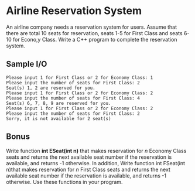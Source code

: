 # Airline Reservation System
An airline company needs a reservation system for users. Assume that there are total 10 seats for reservation, seats 1-5 for First Class and seats 6-10 for Econo,y Class. Write a C++ program to complete the reservation system.

## Sample I/O
```
Please input 1 for First Class or 2 for Economy Class: 1
Please input the number of seats for First Class: 2
Seat(s) 1, 2 are reserved for you.
Please input 1 for First Class or 2 for Economy Class: 2
Please input the number of seats for First Class: 4
Seat(s) 6, 7, 8, 9 are reserved for you.
Please input 1 for First Class or 2 for Economy Class: 2
Please input the number of seats for First Class: 2
Sorry, it is not available for 2 seat(s)
```

## Bonus
Write function **int ESeat(int n)** that makes reservation for $n$ Economy Class seats and returns the next available seat number if the reservation is available, and returns -1 otherwise. In addition, Write function int FSeat(int n)that makes reservation for $n$ First Class seats and returns the next available seat number if the reservation is available, and returns -1 otherwise. Use these functions in your program.
